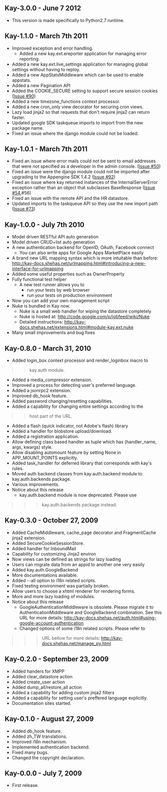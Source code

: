 ## Kay-3.0.0 - June 7 2012 ##

  * This version is made specifically to Python2.7 runtime.

## Kay-1.1.0 - March 7th 2011 ##

  * Improved exception and error handling.
    * Added a new kay.ext.ereporter application for managing error reporting.
  * Added a new kay.ext.live\_settings application for managing global settings without having to reploy.
  * Added a new AppStatsMiddleware which can be used to enable appstats.
  * Added a new Pagination API
  * Added the COOKIE\_SECURE setting to support secure session cookies ([Issue #90](https://code.google.com/p/kay-framework/issues/detail?id=#90))
  * Added a new timezone\_functions context processor.
  * Added a new cron\_only view decorator for securing cron views.
  * Lazy load jinja2 so that requests that don't require jinja2 can return faster.
  * Updated google SDK taskqueue imports to import from the new package name.
  * Fixed an issue where the django module could not be loaded.

## Kay-1.0.1 - March 7th 2011 ##

  * Fixed an issue where error mails could not be sent to email addresses that were not specified as a developer in the admin console. ([Issue #50](https://code.google.com/p/kay-framework/issues/detail?id=#50))
  * Fixed an issue were the django module could not be imported after upgrading to the Appengine SDK 1.4.2 ([Issue #92](https://code.google.com/p/kay-framework/issues/detail?id=#92))
  * Fixed an issue where kay returned instances of the InternalServerError exception rather than an object that subclasses BaseResponse ([Issue #54](https://code.google.com/p/kay-framework/issues/detail?id=#54),#56)
  * Fixed an issue with the remote API and the HR datastore.
  * Updated imports to the taskqueue API so they use the new import path ([Issue #73](https://code.google.com/p/kay-framework/issues/detail?id=#73))

## Kay-1.0.0 - July 7th 2010 ##

  * Model driven RESTful API auto generation
  * Model driven CRUD+list auto generation
  * A new authentication backend for OpenID, OAuth, Facebook connect
    * You can also write apps for Google Apps MarketPlace easily
  * A brand new URL mapping syntax which is more intuitable than before: http://kay-docs.shehas.net/urlmapping.html#introducing-a-new-interface-for-urlmapping
  * Added some useful properties such as OwnerProperty
  * Fully functional test helper
    * A new test runner allows you to
      * run your tests by web browser
      * run your tests on production environment
  * Now you can add your own management script
  * Nuke is bundled in Kay now.
    * Nuke is a small web handler for wiping the datastore completely
    * Nuke is hosted at: http://code.google.com/p/jobfeed/wiki/Nuke
    * Detailed instructions: http://kay-docs.shehas.net/extensions.html#module-kay.ext.nuke
  * Many small improvements and bug fixes

## Kay-0.8.0 - March 31, 2010 ##

  * Added login\_box context processor and render\_loginbox macro to
> > kay.auth module.
  * Added a media\_compressor extension.
  * Improved a process for detecting user's preferred language.
  * Added a jsonrpc2 extension.
  * Improved db\_hook feature.
  * Added password changing/resetting capabilities.
  * Added a capability for changing entire settings according to the
> > host part of the URL.
  * Added a flash (quick indicator, not Adobe's flash) library
  * Added a handler for blobstore upload/download.
  * Added a registration application.
  * Allow defining class based handler as tuple which has (handler\_name, args, kwargs) style.
  * Allow disabling automount feature by setting None in APP\_MOUNT\_POINTS explicitly.
  * Added task\_handler for deferred library that corresponds with kay's rules.
  * Moved auth backend classes from kay.auth.backend module to kay.auth.backends package.
  * Various improvements.
  * Notice about this release
    * kay.auth.backend module is now deprecated. Please use
> > > kay.auth.backends package instead.

## Kay-0.3.0 - October 27, 2009 ##

  * Added CacheMiddleware, cache\_page decorator and FragmentCache jinja2 extension.
  * Added SecureCookieSessionStore.
  * Added handler for InboundMail
  * Capability for customizing Jinja2 environ
  * Now views can be defined as strings for lazy loading
  * Users can migrate data from an appid to another one very easily
  * Added kay.auth.GoogleBackend
  * More documentations available.
  * Added --all option to i18n related scripts.
  * Fixed testing environment was partially broken.
  * Allow users to choose a xhtml renderer for rendering forms.
  * More and more lazy loading of modules.
  * Notice about this release
    * GoogleAuthenticationMiddleware is obsolete. Please migrate it to AuthenticationMiddleware and GoogleBackend combination. See this URL for more details: http://kay-docs.shehas.net/auth.html#using-google-account-authentication
    * Changed options of some i18n related scripts. Please refer to
> > > URL bellow for more details:
> > > http://kay-docs.shehas.net/manage_py.html

## Kay-0.2.0 - September 23, 2009 ##

  * Added handers for XMPP
  * Added clear\_datastore action
  * Added create\_user action
  * Added dump\_all/restore\_all action
  * Added a capability for adding custom jinja2 filters
  * Added a capability for setting user's preffered language explicitly.
  * Documentation sites started.

## Kay-0.1.0 - August 27, 2009 ##

  * Added db\_hook feature.
  * Added zh\_TW translations.
  * Improved i18n mechanism.
  * Implemented authentication backend.
  * Fixed many bugs.
  * Changed the copyright declaration.

## Kay-0.0.0 - July 7, 2009 ##

  * First release.